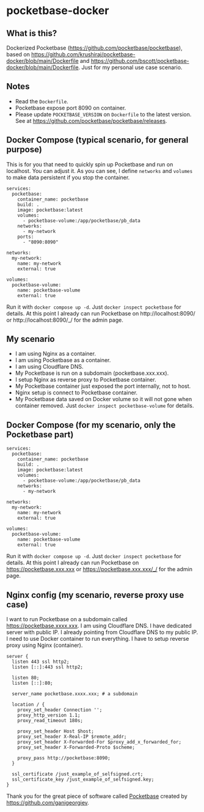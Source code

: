 # pocketbase-docker

## What is this?

Dockerized Pocketbase (https://github.com/pocketbase/pocketbase), based on https://github.com/krushiraj/pocketbase-docker/blob/main/Dockerfile and https://github.com/bscott/pocketbase-docker/blob/main/Dockerfile. Just for my personal use case scenario.

## Notes

- Read the `Dockerfile`.
- Pocketbase expose port 8090 on container.
- Please update `POCKETBASE_VERSION` on `Dockerfile` to the latest version. See at https://github.com/pocketbase/pocketbase/releases.

## Docker Compose (typical scenario, for general purpose)

This is for you that need to quickly spin up Pocketbase and run on localhost. You can adjust it. As you can see, I define `networks` and `volumes` to make data persistent if you stop the container.

```
services:
  pocketbase:
    container_name: pocketbase
    build: .
    image: pocketbase:latest
    volumes:
      - pocketbase-volume:/app/pocketbase/pb_data
    networks:
      - my-network
    ports:
      - "8090:8090"

networks:
  my-network:
    name: my-network
    external: true

volumes:
  pocketbase-volume:
    name: pocketbase-volume
    external: true
```

Run it with `docker compose up -d`. Just `docker inspect pocketbase` for details. At this point I already can run Pocketbase on http://localhost:8090/ or http://localhost:8090/_/ for the admin page.

## My scenario

- I am using Nginx as a container.
- I am using Pocketbase as a container.
- I am using Cloudflare DNS.
- My Pocketbase is run on a subdomain (pocketbase.xxx.xxx).
- I setup Nginx as reverse proxy to Pocketbase container.
- My Pocketbase container just exposed the port internally, not to host.
- Nginx setup is connect to Pocketbase container.
- My Pocketbase data saved on Docker volume so it will not gone when container removed. Just `docker inspect pocketbase-volume` for details.

## Docker Compose (for my scenario, only the Pocketbase part)

```
services:
  pocketbase:
    container_name: pocketbase
    build: .
    image: pocketbase:latest
    volumes:
      - pocketbase-volume:/app/pocketbase/pb_data
    networks:
      - my-network

networks:
  my-network:
    name: my-network
    external: true

volumes:
  pocketbase-volume:
    name: pocketbase-volume
    external: true
```

Run it with `docker compose up -d`. Just `docker inspect pocketbase` for details. At this point I already can run Pocketbase on https://pocketbase.xxx.xxx or https://pocketbase.xxx.xxx/_/ for the admin page.

## Nginx config (my scenario, reverse proxy use case)

I want to run Pocketbase on a subdomain called https://pocketbase.xxxx.xxx. I am using Cloudflare DNS. I have dedicated server with public IP. I already pointing from Cloudflare DNS to my public IP. I need to use Docker container to run everything. I have to setup reverse proxy using Nginx (container).

```
server {
  listen 443 ssl http2;
  listen [::]:443 ssl http2;

  listen 80;
  listen [::]:80;

  server_name pocketbase.xxxx.xxx; # a subdomain

  location / {
    proxy_set_header Connection '';
    proxy_http_version 1.1;
    proxy_read_timeout 180s;

    proxy_set_header Host $host;
    proxy_set_header X-Real-IP $remote_addr;
    proxy_set_header X-Forwarded-For $proxy_add_x_forwarded_for;
    proxy_set_header X-Forwarded-Proto $scheme;

    proxy_pass http://pocketbase:8090;
  }

  ssl_certificate /just_example_of_selfsigned.crt;
  ssl_certificate_key /just_example_of_selfsigned.key;
}
```

Thank you for the great piece of software called [Pocketbase](https://github.com/pocketbase/pocketbase) created by https://github.com/ganigeorgiev.
